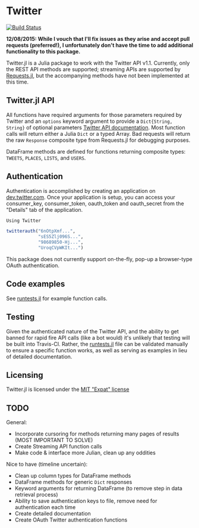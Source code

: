 # Twitter

[![Build Status](https://travis-ci.org/randyzwitch/Twitter.jl.png)](https://travis-ci.org/randyzwitch/Twitter.jl)

__12/08/2015: While I vouch that I'll fix issues as they arise and accept pull requests (preferred!), I unfortunately don't have the time to add additional functionality to this package.__

Twitter.jl is a Julia package to work with the Twitter API v1.1. Currently, only the REST API methods are supported; streaming APIs are supported by [Requests.jl](https://github.com/JuliaWeb/Requests.jl), but the accompanying methods have not been implemented at this time.

## Twitter.jl API

All functions have required arguments for those parameters required by Twitter and an `options` keyword argument to provide a `Dict{String, String}` of optional parameters [Twitter API documentation](https://dev.twitter.com/docs/api/1.1). Most function calls will return either a Julia `Dict` or a typed Array. Bad requests will return the raw `Response` composite type from Requests.jl for debugging purposes.

DataFrame methods are defined for functions returning composite types: `TWEETS`, `PLACES`, `LISTS`, and `USERS`.

## Authentication

Authentication is accomplished by creating an application on [dev.twitter.com](https://dev.twitter.com). Once your application is setup, you can access your consumer_key, consumer_token, oauth_token and oauth_secret from the "Details" tab of the application.

```julia
Using Twitter

twitterauth("6nOtpXmf...",
            "sES5Zlj096S...",
            "98689850-Hj...",
            "UroqCVpWKIt...")
```

This package does not currently support on-the-fly, pop-up a browser-type OAuth authentication.

## Code examples

See [runtests.jl](https://github.com/randyzwitch/Twitter.jl/blob/master/test/runtests.jl) for example function calls.

## Testing

Given the authenticated nature of the Twitter API, and the ability to get banned for rapid fire API calls (like a bot would) it's unlikely that testing will be built into Travis-CI. Rather, the [runtests.jl](https://github.com/randyzwitch/Twitter.jl/blob/master/test/runtests.jl) file can be validated manually to ensure a specific function works, as well as serving as examples in lieu of detailed documentation.

## Licensing

Twitter.jl is licensed under the [MIT "Expat" license](https://github.com/randyzwitch/Twitter.jl/blob/master/LICENSE.md)

## TODO

General:
- Incorporate cursoring for methods returning many pages of results (MOST IMPORTANT TO SOLVE)
- Create Streaming API function calls
- Make code & interface more Julian, clean up any oddities

Nice to have (timeline uncertain):

- Clean up column types for DataFrame methods
- DataFrame methods for generic `Dict` responses
- Keyword arguments for returning DataFrame (to remove step in data retrieval process)
- Ability to save authentication keys to file, remove need for authentication each time
- Create detailed documentation
- Create OAuth Twitter authentication functions
